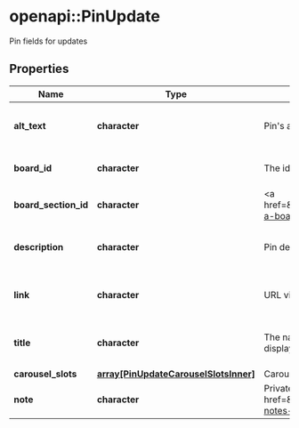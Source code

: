 # openapi::PinUpdate

Pin fields for updates

## Properties
Name | Type | Description | Notes
------------ | ------------- | ------------- | -------------
**alt_text** | **character** | Pin&#39;s alternative text. | [optional] [Max. length: 500] 
**board_id** | **character** | The id of the board to move the Pin onto. | [optional] [Pattern: ^\\d+$] 
**board_section_id** | **character** | &lt;a href&#x3D;\&quot;https://help.pinterest.com/en/article/create-a-board-section\&quot;&gt;Board section&lt;/a&gt; ID. | [optional] [Pattern: ^\\d+$] 
**description** | **character** | Pin description - 800 characters maximum. | [optional] [Max. length: 800] 
**link** | **character** | URL viewer is taken to when they click pin. | [optional] [Max. length: 2048] 
**title** | **character** | The native pin title that creators explicitly prefer to display. | [optional] [Max. length: 100] 
**carousel_slots** | [**array[PinUpdateCarouselSlotsInner]**](PinUpdate_carousel_slots_inner.md) | Carousel Pin slots data. | [optional] 
**note** | **character** | Private note for this Pin. &lt;a href&#x3D;\&quot;https://help.pinterest.com/en/article/add-notes-to-your-pins\&quot;&gt;Learn more&lt;/a&gt;. | [optional] 


